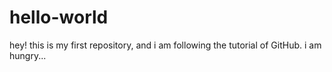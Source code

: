 # hello-world
hey! this is my first repository, and i am following the tutorial of GitHub.
i am hungry...
